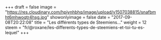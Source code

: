 +++
draft = false
image = "https://res.cloudinary.com/hpiynhbhq/image/upload/v1507038815/snafbmht6mhwoqtr4hsg.jpg"
showonlyimage = false
date = "2017-09-08T20:22:08"
title = "Les différents types de Steemiens..."
weight = 12
steem = "fr/@roxane/les-differents-types-de-steemiens-et-toi-tu-es-lequel"
+++

<!--more-->
